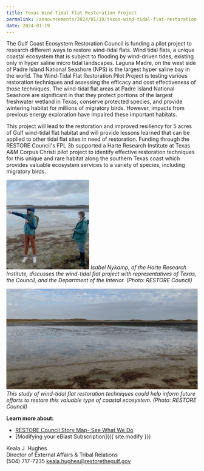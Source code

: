 ```yaml
---
title: Texas Wind-Tidal Flat Restoration Project
permalink: /announcements/2024/01/19/texas-wind-tidal-flat-restoration-project/
date: 2024-01-19
---
```


The Gulf Coast Ecosystem Restoration Council is funding a pilot project to research different ways to restore wind-tidal flats. Wind tidal flats, a unique coastal ecosystem that is subject to flooding by wind-driven tides, existing only in hyper saline micro tidal landscapes. Laguna Madre, on the west side of Padre Island National Seashore (NPS) is the largest hyper saline bay in the world. The Wind-Tidal Flat Restoration Pilot Project is testing various restoration techniques and assessing the efficacy and cost effectiveness of those techniques. The wind-tidal flat areas at Padre Island National Seashore are significant in that they protect portions of the largest freshwater wetland in Texas, conserve protected species, and provide wintering habitat for millions of migratory birds. However, impacts from previous energy exploration have impaired these important habitats.

This project will lead to the restoration and improved resiliency for 5 acres of Gulf wind-tidal flat habitat and will provide lessons learned that can be applied to other tidal flat sites in need of restoration. Funding through the RESTORE Council's FPL 3b supported a Harte Research Institute at Texas A&M Corpus Christi pilot project to identify effective restoration techniques for this unique and rare habitat along the southern Texas coast which provides valuable ecosystem services to a variety of species, including migratory birds.

![researchers discussing wind-tidal flat project](/img/PGMON%20-%20Wind-Tidal%20Flat%20Test%20Plat%20Site%203.jpg)
_Isabel Nykamp, of the Harte Research Institute, discusses the wind-tidal flat project with representatives of Texas, the Council, and the Department of the Interior. (Photo: RESTORE Council)_

![wind-tidal flat](/img/IMG_0010%20crop.jpg)
_This study of wind-tidal flat restoration techniques could help inform future efforts to restore this valuable type of coastal ecosystem. (Photo: RESTORE Council)_

**Learn more about:**

- [RESTORE Council Story Map- See What We Do](https://restorethegulf.maps.arcgis.com/apps/MapSeries/index.html?appid=fc84cd0bac7540839a43b56936a529ca)
- [Modifying your eBlast Subscription]({{ site.modify }})

Keala J. Hughes  
Director of External Affairs & Tribal Relations  
(504) 717-7235
keala.hughes@restorethegulf.gov
